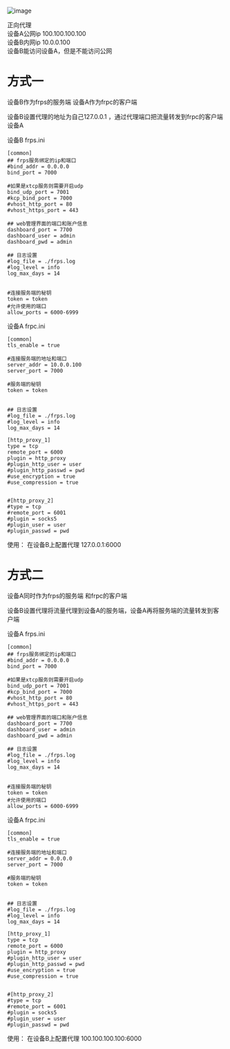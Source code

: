 


![image](https://user-images.githubusercontent.com/39460149/185774489-0edc28a8-f980-4814-9041-a98f67e09d83.png)





正向代理  
设备A公网ip 100.100.100.100  
设备B内网ip 10.0.0.100  
设备B能访问设备A，但是不能访问公网  


# 方式一 
设备B作为frps的服务端
设备A作为frpc的客户端

设备B设置代理的地址为自己127.0.0.1 ，通过代理端口把流量转发到frpc的客户端设备A


设备B
frps.ini
```
[common]
## frps服务绑定的ip和端口
#bind_addr = 0.0.0.0
bind_port = 7000

#如果是xtcp服务则需要开启udp
bind_udp_port = 7001
#kcp_bind_port = 7000
#vhost_http_port = 80
#vhost_https_port = 443

## web管理界面的端口和账户信息
dashboard_port = 7700
dashboard_user = admin
dashboard_pwd = admin

## 日志设置
#log_file = ./frps.log
#log_level = info
log_max_days = 14


#连接服务端的秘钥
token = token 
#允许使用的端口
allow_ports = 6000-6999

```

设备A
frpc.ini
```
[common]
tls_enable = true

#连接服务端的地址和端口
server_addr = 10.0.0.100
server_port = 7000

#服务端的秘钥
token = token


## 日志设置
#log_file = ./frps.log
#log_level = info
log_max_days = 14

[http_proxy_1]
type = tcp
remote_port = 6000
plugin = http_proxy
#plugin_http_user = user
#plugin_http_passwd = pwd
#use_encryption = true
#use_compression = true


#[http_proxy_2]
#type = tcp
#remote_port = 6001
#plugin = socks5
#plugin_user = user
#plugin_passwd = pwd

```

使用：
在设备B上配置代理 127.0.0.1:6000



# 方式二 
设备A同时作为frps的服务端 和frpc的客户端

设备B设置代理将流量代理到设备A的服务端，设备A再将服务端的流量转发到客户端

设备A
frps.ini
```
[common]
## frps服务绑定的ip和端口
#bind_addr = 0.0.0.0
bind_port = 7000

#如果是xtcp服务则需要开启udp
bind_udp_port = 7001
#kcp_bind_port = 7000
#vhost_http_port = 80
#vhost_https_port = 443

## web管理界面的端口和账户信息
dashboard_port = 7700
dashboard_user = admin
dashboard_pwd = admin

## 日志设置
#log_file = ./frps.log
#log_level = info
log_max_days = 14


#连接服务端的秘钥
token = token 
#允许使用的端口
allow_ports = 6000-6999

```

设备A
frpc.ini
```
[common]
tls_enable = true

#连接服务端的地址和端口
server_addr = 0.0.0.0
server_port = 7000

#服务端的秘钥
token = token


## 日志设置
#log_file = ./frps.log
#log_level = info
log_max_days = 14

[http_proxy_1]
type = tcp
remote_port = 6000
plugin = http_proxy
#plugin_http_user = user
#plugin_http_passwd = pwd
#use_encryption = true
#use_compression = true


#[http_proxy_2]
#type = tcp
#remote_port = 6001
#plugin = socks5
#plugin_user = user
#plugin_passwd = pwd

```

使用：
在设备B上配置代理 100.100.100.100:6000
